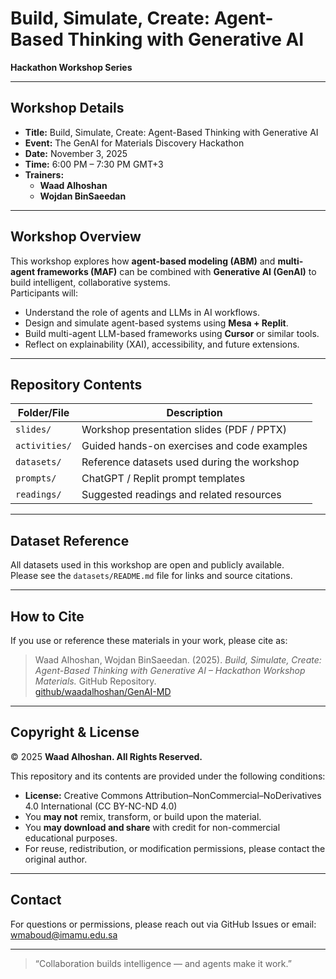 # Build, Simulate, Create: Agent-Based Thinking with Generative AI 

**Hackathon Workshop Series**

---

## Workshop Details

- **Title:** Build, Simulate, Create: Agent-Based Thinking with Generative AI 
- **Event:** The GenAI for Materials Discovery Hackathon
- **Date:** November 3, 2025  
- **Time:** 6:00 PM – 7:30 PM GMT+3  
- **Trainers:**  
  - **Waad Alhoshan**  
  - **Wojdan BinSaeedan**

---

## Workshop Overview

This workshop explores how **agent-based modeling (ABM)** and **multi-agent frameworks (MAF)** can be combined with **Generative AI (GenAI)** to build intelligent, collaborative systems.  
Participants will:
- Understand the role of agents and LLMs in AI workflows.  
- Design and simulate agent-based systems using **Mesa + Replit**.  
- Build multi-agent LLM-based frameworks using **Cursor** or similar tools.  
- Reflect on explainability (XAI), accessibility, and future extensions.  

---

## Repository Contents

| Folder/File | Description |
|--------------|-------------|
| `slides/` | Workshop presentation slides (PDF / PPTX) |
| `activities/` | Guided hands-on exercises and code examples |
| `datasets/` | Reference datasets used during the workshop |
| `prompts/` | ChatGPT / Replit prompt templates |
| `readings/` | Suggested readings and related resources |

---

## Dataset Reference

All datasets used in this workshop are open and publicly available.  
Please see the `datasets/README.md` file for links and source citations.

---

## How to Cite

If you use or reference these materials in your work, please cite as:

> Waad Alhoshan, Wojdan BinSaeedan. (2025). *Build, Simulate, Create: Agent-Based Thinking with Generative AI – Hackathon Workshop Materials.* GitHub Repository.  
> [github/waadalhoshan/GenAI-MD](https://github/waadalhoshan/GenAI-MD)

---

## Copyright & License

© 2025 **Waad Alhoshan. All Rights Reserved.**

This repository and its contents are provided under the following conditions:  
- **License:** Creative Commons Attribution–NonCommercial–NoDerivatives 4.0 International (CC BY-NC-ND 4.0)  
- You **may not** remix, transform, or build upon the material.  
- You **may download and share** with credit for non-commercial educational purposes.  
- For reuse, redistribution, or modification permissions, please contact the original author.

---

## Contact

For questions or permissions, please reach out via GitHub Issues or email:  
wmaboud@imamu.edu.sa 

---

> “Collaboration builds intelligence — and agents make it work.”

